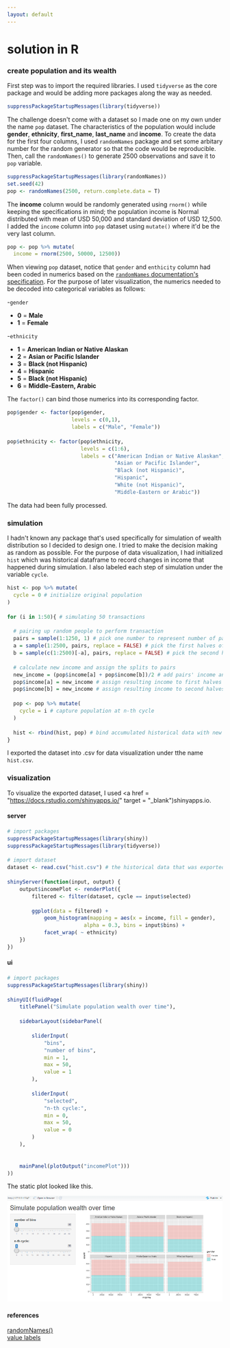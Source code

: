```yaml
---
layout: default
---
```


# solution in R

### create population and its wealth

First step was to import the required libraries. I used `tidyverse` as the core package and would be adding more packages along the way as needed.

```r
suppressPackageStartupMessages(library(tidyverse))
```

The challenge doesn't come with a dataset so I made one on my own under the name `pop` dataset. The characteristics of the population would include **gender**, **ethnicity**, **first_name**, **last_name** and **income**. To create the data for the first four columns, I used `randomNames` package and set some arbitary number for the random generator so that the code would be reproducible. Then, call the `randomNames()` to generate 2500 observations and save it to `pop` variable.

```r
suppressPackageStartupMessages(library(randomNames))
set.seed(42)
pop <- randomNames(2500, return.complete.data = T)
```

The **income** column would be randomly generated using `rnorm()` while keeping the specifications in mind; the population income is Normal distributed with mean of USD 50,000 and standard deviation of USD 12,500. I added the `income` column into `pop` dataset using `mutate()` where it'd be the very last column.

```r
pop <- pop %>% mutate(
  income = rnorm(2500, 50000, 12500))
```

When viewing `pop` dataset, notice that `gender` and `enthicity` column had been coded in numerics based on the [`randomNames` documentation's specification](https://cran.r-project.org/web/packages/randomNames/randomNames.pdf). For the purpose of later visualization, the numerics needed to be decoded into categorical variables as follows:

-`gender`
  - **0** = **Male**
  - **1** = **Female**
 
 -`ethnicity`
  - **1** = **American Indian or Native Alaskan**
  - **2** = **Asian or Pacific Islander**
  - **3** = **Black (not Hispanic)**
  - **4** = **Hispanic**
  - **5** = **Black (not Hispanic)**
  - **6** = **Middle-Eastern, Arabic**

The `factor()` can bind those numerics into its corresponding factor.

```r
pop$gender <- factor(pop$gender,
                     levels = c(0,1),
                     labels = c("Male", "Female"))

pop$ethnicity <- factor(pop$ethnicity,
                        levels = c(1:6),
                        labels = c("American Indian or Native Alaskan",
                                   "Asian or Pacific Islander",
                                   "Black (not Hispanic)",
                                   "Hispanic",
                                   "White (not Hispanic)",
                                   "Middle-Eastern or Arabic"))
```

The data had been fully processed.

### simulation

I hadn't known any package that's used specifically for simulation of wealth distribution so I decided to design one. I tried to make the decision making as random as possible. For the purpose of data visualization, I had initialized `hist` which was historical dataframe to record changes in income that happened during simulation. I also labeled each step of simulation under the variable `cycle`.

```r
hist <- pop %>% mutate(
  cycle = 0 # initialize original population
)

for (i in 1:50){ # simulating 50 transactions
  
  # pairing up random people to perform transaction
  pairs = sample(1:1250, 1) # pick one number to represent number of pairs of people
  a = sample(1:2500, pairs, replace = FALSE) # pick the first halves of the pair from pool of 2500 people
  b = sample(c(1:2500)[-a], pairs, replace = FALSE) # pick the second halves of the pair from the remaining people
  
  # calculate new income and assign the splits to pairs
  new_income = (pop$income[a] + pop$income[b])/2 # add pairs' income and split by two
  pop$income[a] = new_income # assign resulting income to first halves of the pair
  pop$income[b] = new_income # assign resulting income to second halves of the pair
  
  pop <- pop %>% mutate(
    cycle = i # capture population at n-th cycle
  )
  
  hist <- rbind(hist, pop) # bind accumulated historical data with new one
}
```

I exported the dataset into .csv for data visualization under tthe name `hist.csv`.

### visualization

To visualize the exported dataset, I used <a href = "https://docs.rstudio.com/shinyapps.io/" target = "_blank")shinyapps.io</a>.

#### server

```r
# import packages
suppressPackageStartupMessages(library(shiny))
suppressPackageStartupMessages(library(tidyverse))

# import dataset
dataset <- read.csv("hist.csv") # the historical data that was exported

shinyServer(function(input, output) {
    output$incomePlot <- renderPlot({
        filtered <- filter(dataset, cycle == input$selected)
        
        ggplot(data = filtered) +
            geom_histogram(mapping = aes(x = income, fill = gender),
                         alpha = 0.3, bins = input$bins) +
            facet_wrap( ~ ethnicity)
    })
})
```

#### ui

```r
# import packages
suppressPackageStartupMessages(library(shiny))

shinyUI(fluidPage(
    titlePanel("Simulate population wealth over time"),
    
    sidebarLayout(sidebarPanel(
        
        sliderInput(
            "bins",
            "number of bins",
            min = 1,
            max = 50,
            value = 1
        ),
        
        sliderInput(
            "selected",
            "n-th cycle:",
            min = 0,
            max = 50,
            value = 0
        )
    ),
    
    
    mainPanel(plotOutput("incomePlot")))
))
```

The static plot looked like this.

<img src = "images/plot1.PNG">

#### references

[randomNames()](https://cran.r-project.org/web/packages/randomNames/randomNames.pdf) <br>
[value labels](https://www.statmethods.net/input/valuelabels.html)
